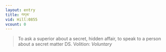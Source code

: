 ```yaml
---
layout: entry
title: བདམ་
vid: Hill:0855
vcount: 0
---
```

> To ask a superior about a secret, hidden affair, to speak to a person about a secret matter DS\.
> Volition: _Voluntary_


